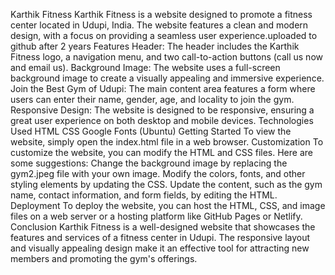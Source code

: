 Karthik Fitness
Karthik Fitness is a website designed to promote a fitness center located in Udupi, India. The website features a clean and modern design, with a focus on providing a seamless user experience.uploaded to github after 2 years
Features
Header: The header includes the Karthik Fitness logo, a navigation menu, and two call-to-action buttons (call us now and email us).
Background Image: The website uses a full-screen background image to create a visually appealing and immersive experience.
Join the Best Gym of Udupi: The main content area features a form where users can enter their name, gender, age, and locality to join the gym.
Responsive Design: The website is designed to be responsive, ensuring a great user experience on both desktop and mobile devices.
Technologies Used
HTML
CSS
Google Fonts (Ubuntu)
Getting Started
To view the website, simply open the index.html file in a web browser.
Customization
To customize the website, you can modify the HTML and CSS files. Here are some suggestions:
Change the background image by replacing the gym2.jpeg file with your own image.
Modify the colors, fonts, and other styling elements by updating the CSS.
Update the content, such as the gym name, contact information, and form fields, by editing the HTML.
Deployment
To deploy the website, you can host the HTML, CSS, and image files on a web server or a hosting platform like GitHub Pages or Netlify.
Conclusion
Karthik Fitness is a well-designed website that showcases the features and services of a fitness center in Udupi. The responsive layout and visually appealing design make it an effective tool for attracting new members and promoting the gym's offerings.
